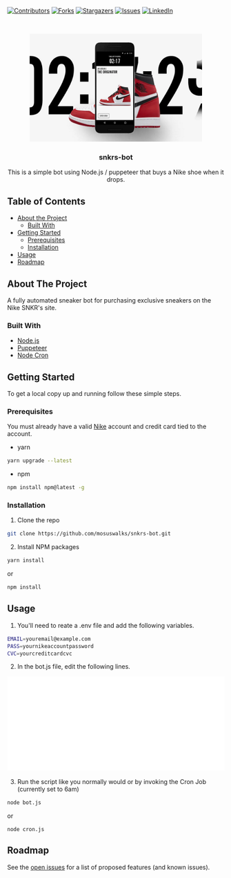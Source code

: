 

<!-- PROJECT SHIELDS -->
<!--
*** I'm using markdown "reference style" links for readability.
*** Reference links are enclosed in brackets [ ] instead of parentheses ( ).
*** See the bottom of this document for the declaration of the reference variables
*** for contributors-url, forks-url, etc. This is an optional, concise syntax you may use.
*** https://www.markdownguide.org/basic-syntax/#reference-style-links
-->
[![Contributors][contributors-shield]][contributors-url]
[![Forks][forks-shield]][forks-url]
[![Stargazers][stars-shield]][stars-url]
[![Issues][issues-shield]][issues-url]
[![LinkedIn][linkedin-shield]][linkedin-url]




<!-- PROJECT LOGO -->
<br />
<p align="center">
  <a >
    <img src="./images/snkrs.jpg" alt="Logo" width="400" height="250">
  </a>

  <h3 align="center">snkrs-bot</h3>

  <p align="center">
    This is a simple bot using Node.js / puppeteer that buys a Nike shoe when it drops.
    <br />
  </p>
</p>



<!-- TABLE OF CONTENTS -->
## Table of Contents

* [About the Project](#about-the-project)
  * [Built With](#built-with)
* [Getting Started](#getting-started)
  * [Prerequisites](#prerequisites)
  * [Installation](#installation)
* [Usage](#usage)
* [Roadmap](#roadmap)




<!-- ABOUT THE PROJECT -->
## About The Project
A fully automated sneaker bot for purchasing exclusive sneakers on the Nike SNKR's site.



### Built With

* [Node.js](https://nodejs.org/en/)
* [Puppeteer](https://github.com/puppeteer/puppeteer)
* [Node Cron](https://github.com/node-cron/node-cron)





<!-- GETTING STARTED -->
## Getting Started

To get a local copy up and running follow these simple steps.

### Prerequisites

You must already have a valid [Nike](https://nike.com) account and credit card tied to the account. 


* yarn
```sh
yarn upgrade --latest
```
* npm 
```sh
npm install npm@latest -g
```


### Installation
 
1. Clone the repo
```sh
git clone https://github.com/mosuswalks/snkrs-bot.git
```
2. Install NPM packages
```sh
yarn install
```
or
```sh
npm install
```

<!-- USAGE EXAMPLES -->
## Usage

1. You'll need to reate a .env file and add the following variables.

```sh
EMAIL=youremail@example.com
PASS=yournikeaccountpassword
CVC=yourcreditcardcvc
```

2. In the bot.js file, edit the following lines.

<img src="./images/carbon.svg">

3. Run the script like you normally would or by invoking the Cron Job (currently set to 6am)

```sh
node bot.js
```

or 

```ch
node cron.js
```


<!-- ROADMAP -->
## Roadmap

See the [open issues](https://github.com/mosuswalks/snkrs-bot/issues) for a list of proposed features (and known issues).








<!-- MARKDOWN LINKS & IMAGES -->
<!-- https://www.markdownguide.org/basic-syntax/#reference-style-links -->
[contributors-shield]: https://img.shields.io/github/contributors/mosuswalks/snkrs-bot.svg?style=flat-square
[contributors-url]: https://github.com/mosuswalks/snkrs-bot/contributors
[forks-shield]: https://img.shields.io/github/forks/mosuswalks/snkrs-bot.svg?style=flat-square
[forks-url]: https://github.com/mosuswalks/snkrs-bot/network/members
[stars-shield]: https://img.shields.io/github/stars/mosuswalks/snkrs-bot.svg?style=flat-square
[stars-url]: https://github.com/mosuswalks/snkrs-bot/stargazers
[issues-shield]: https://img.shields.io/github/issues/mosuswalks/snkrs-bot.svg?style=flat-square
[issues-url]: https://github.com/mosuswalks/snkrs-bot/issues
[license-shield]: https://img.shields.io/github/license/othneildrew/Best-README-Template.svg?style=flat-square
[license-url]: https://github.com/mosuswalks/snkrs-bot/blob/master/LICENSE
[linkedin-shield]: https://img.shields.io/badge/-LinkedIn-black.svg?style=flat-square&logo=linkedin&colorB=555
[linkedin-url]: https://linkedin.com/in/mohamedaabdi
[product-screenshot]: images/screenshot.png
[botjs-code]: ./images/snkr-bot.svg
